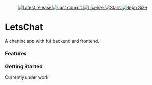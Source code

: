 <div align="center"><p>
    <a href="https://github.com/Zulqarnain-cc34/LetsChat/releases/latest">
      <img alt="Latest release" src="https://img.shields.io/github/v/release/Zulqarnain-cc34/LetsChat?style=for-the-badge&logo=starship&color=C9CBFF&logoColor=D9E0EE&labelColor=302D41&include_prerelease&sort=semver" />
    </a>
    <a href="https://github.com/Zulqarnain-cc34/LetsChat/pulse">
      <img alt="Last commit" src="https://img.shields.io/github/last-commit/Zulqarnain-cc34/LetsChat?style=for-the-badge&logo=starship&color=8bd5ca&logoColor=D9E0EE&labelColor=302D41"/>
    </a>
    <a href="https://github.com/Zulqarnain-cc34/LetsChat/blob/main/LICENSE">
      <img alt="License" src="https://img.shields.io/github/license/Zulqarnain-cc34/LetsChat?style=for-the-badge&logo=starship&color=ee999f&logoColor=D9E0EE&labelColor=302D41" />
    </a>
    <a href="https://github.com/Zulqarnain-cc34/LetsChat/stargazers">
      <img alt="Stars" src="https://img.shields.io/github/stars/Zulqarnain-cc34/LetsChat?style=for-the-badge&logo=starship&color=c69ff5&logoColor=D9E0EE&labelColor=302D41" />
    </a>
    <a href="https://github.com/Zulqarnain-cc34/LetsChat">
      <img alt="Repo Size" src="https://img.shields.io/github/repo-size/Zulqarnain-cc34/LetsChat?color=%23DDB6F2&label=SIZE&logo=codesandbox&style=for-the-badge&logoColor=D9E0EE&labelColor=302D41" />
    </a>
</div>


# LetsChat

A chatting app with full backend and frontend.

### Features


### Getting Started


Currently under work
